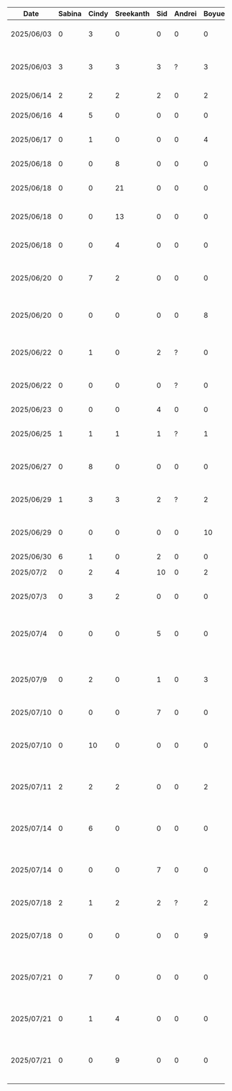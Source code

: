 | Date       | Sabina | Cindy | Sreekanth | Sid | Andrei | Boyue | Task                                            |
|------------|--------|-------|-----------|-----|--------|-------|-------------------------------------------------|
| 2025/06/03 | 0      | 3     | 0         | 0   | 0      | 0     | Figma Wireframe Design                          |
| 2025/06/03 | 3      | 3     | 3         | 3   | ?      | 3     | D1: Proposal Document and Presentation          |
| 2025/06/14 | 2      | 2     | 2         | 2   | 0      | 2     | D2: Buddy Team Eval                             |
| 2025/06/16 | 4      | 5     | 0         | 0   | 0      | 0     | Figma High Fidelity                             |
| 2025/06/17 | 0      | 1     | 0         | 0   | 0      | 4     | Home and Pantry Base Layout                     |
| 2025/06/18 | 0      | 0     | 8         | 0   | 0      | 0     | Login and Register UI                           |
| 2025/06/18 | 0      | 0     | 21        | 0   | 0      | 0     | Login Backend and Functionality                 |
| 2025/06/18 | 0      | 0     | 13        | 0   | 0      | 0     | Register Backend and Functionality              |
| 2025/06/18 | 0      | 0     | 4         | 0   | 0      | 0     | Login and Register Navigation                   |
| 2025/06/20 | 0      | 7     | 2         | 0   | 0      | 0     | UI for Home, Search, Pantry, Notification       |
| 2025/06/20 | 0      | 0     | 0         | 0   | 0      | 8     | Pantry Database Setup and Integration           |
| 2025/06/22 | 0      | 1     | 0         | 2   | ?      | 0     | Camera and Food Recognition Setup               |
| 2025/06/22 | 0      | 0     | 0         | 0   | ?      | 0     | Gemini API Setup and Integration                |
| 2025/06/23 | 0      | 0     | 0         | 4   | 0      | 0     | Camera Dialogue                                 |
| 2025/06/25 | 1      | 1     | 1         | 1   | ?      | 1     | D3: Prototype Demo                              |
| 2025/06/27 | 0      | 8     | 0         | 0   | 0      | 0     | UI for Item, Recipe, EditItem and Filter        |
| 2025/06/29 | 1      | 3     | 3         | 2   | ?      | 2     | D3: Prototype Document                          |
| 2025/06/29 | 0      | 0     | 0         | 0   | 0      | 10    | Recipe Database and Search Functionality        |
| 2025/06/30 | 6      | 1     | 0         | 2   | 0      | 0     | Settings UI                                     |
| 2025/07/2  | 0      | 2     | 4         | 10  | 0      | 2     | Cleanup and Debugging                           |
| 2025/07/3  | 0      | 3     | 2         | 0   | 0      | 0     | Login and Register UI Replacement               |
| 2025/07/4  | 0      | 0     | 0         | 5   | 0      | 0     | Camera, Database and Pantry Debugging for Demo  |
| 2025/07/9  | 0      | 2     | 0         | 1   | 0      | 3     | Camera, Database and Pantry Debugging for Demo  |
| 2025/07/10 | 0      | 0     | 0         | 7   | 0      | 0     | Scrolling and Optimization                      |
| 2025/07/10 | 0      | 10    | 0         | 0   | 0      | 0     | Item Database and Filter Setup and Integration  |
| 2025/07/11 | 2      | 2     | 2         | 0   | 0      | 2     | D4: Architecture Style Examples                 |
| 2025/07/14 | 0      | 6     | 0         | 0   | 0      | 0     | Partial Item Image DB Integration and Log setup |
| 2025/07/14 | 0      | 0     | 0         | 7   | 0      | 0     | Search functionality, scrolling optimization    |
| 2025/07/18 | 2      | 1     | 2         | 2   | ?      | 2     | D5: Design Pattern Examples                     |
| 2025/07/18 | 0      | 0     | 0         | 0   | 0      | 9     | Upload Initial Data and Images for Recipe       |
| 2025/07/21 | 0      | 7     | 0         | 0   | 0      | 0     | Image Database and Minor Feature changes        |
| 2025/07/21 | 0      | 1     | 4         | 0   | 0      | 0     | Forgot Password UI and Notification             |
| 2025/07/21 | 0      | 0     | 9         | 0   | 0      | 0     | Forgot Password Backend and Email Notification  |
